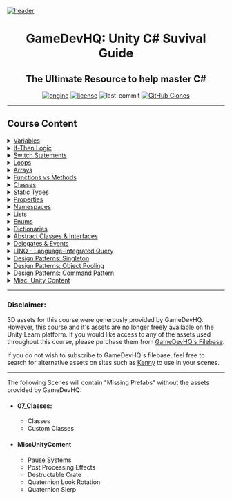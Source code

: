 [![header][header-img]][gdhq]

<div align="center">

# GameDevHQ: Unity C# Suvival Guide
The Ultimate Resource to help master C#
---
[![engine][unity-badge]][unity]
[![license][license-badge]][&copy]
![last-commit][commit-badge]
[![GitHub Clones][clone-badge]][clone]

</div>

---
<!--
Badges & Images
-->
[header-img]:.github/assets/readme-header.jpg
[unity-badge]:https://img.shields.io/badge/UNITY-C%23-yellow?logo=unity&labelColor=black&style=for-the-badge
[license-badge]:https://img.shields.io/github/license/parasiticfrisk/c-sharp-survival-guide?color=informational&style=for-the-badge
[commit-badge]:https://img.shields.io/github/last-commit/parasiticfrisk/c-sharp-survival-guide?style=for-the-badge
[clone-badge]:https://img.shields.io/badge/dynamic/json?color=informational&style=for-the-badge&label=Clone&query=count&url=https://github.com/parasiticfrisk/c-sharp-survival-guide/blob/main/clone.json?raw=True&logo=github

<!--
Quick Links
-->
[gdhq]:https://learn.gamedevhq.com/p/the-unity-c-survival-guide "GameDevHQ: Unity C# Suvival Guide"
[unity]:https://unity3d.com/get-unity/download "Unity Game Engine"
[&copy]:LICENSE "MIT License"
[clone]:.github/workflows/clone-badge.yml "Clone Badge Workflow"

## Course Content

<details>
<summary><a href="Assets/Scripts/01_Variables">Variables</a></summary>

<div align="center">

| Variables                              |
| :------------------------------------- |
| [Variables][v01]                       |
| [Common Data Types][v02]               |
| [Challenge: Master Variables P01][v03] |
| [Challenge: Master Variables P02][v04] |
| [Challenge: Tip Calculator][v05]       |
| [Challenge: Quiz Grade Average][v06]   |

</div>

---
[v01]:Assets/Scripts/01_Variables/Variables.cs
[v02]:Assets/Scripts/01_Variables/CommonDataTypes.cs
[v03]:Assets/Scripts/01_Variables/Challenge01
[v04]:Assets/Scripts/01_Variables/Challenge02
[v05]:Assets/Scripts/01_Variables/Challenge03
[v06]:Assets/Scripts/01_Variables/Challenge04

</details>
<details>
<summary><a href="Assets/Scripts/02_If-Then">If-Then Logic</a></summary>

<div align="center">

| If-Statements                              |
| :----------------------------------------- |
| [If-Statements][i01]                       |
| [Challenge: Master If-Statements P01][i02] |
| [Challenge: Master If-Statements P02][i03] |
| [Challenge: Master If-Statements P03][i04] |
| [Else-If Statements][i05]                  |
| [Challenge: Quiz Grades][i06]              |
| [Challenge: Master If-Statements P04][i07] |
| [Challenge: Speed Program][i08]            |

</div>

---
[i01]:Assets/Scripts/02_If-Then/Player_If.cs
[i02]:Assets/Scripts/02_If-Then/Challenge01
[i03]:Assets/Scripts/02_If-Then/Challenge02
[i04]:Assets/Scripts/02_If-Then/Challenge03
[i05]:Assets/Scripts/02_If-Then/Player_ElseIf.cs
[i06]:Assets/Scripts/02_If-Then/Challenge04
[i07]:Assets/Scripts/02_If-Then/Challenge05
[i08]:Assets/Scripts/02_If-Then/Challenge06

</details>
<details>
<summary><a href="Assets/Scripts/03_Switch">Switch Statements</a></summary>

<div align="center">

| Switch Statements                               |
| :---------------------------------------------- |
| [Switch Statements][sw01]                       |
| [Challenge: Master Switch Statements P01][sw02] |
| [Challenge: Master Switch Statements P02][sw03] |
| [Challenge: Weapon Select Program][sw04]        |

</div>

---
[sw01]:Assets/Scripts/03_Switch/Switch.cs
[sw02]:Assets/Scripts/03_Switch/Challenge01
[sw03]:Assets/Scripts/03_Switch/Challenge02
[sw04]:Assets/Scripts/03_Switch/Challenge03

</details>
<details>
<summary><a href="Assets/Scripts/04_Loops">Loops</a></summary>

<div align="center">

| Loops                                      |
| :----------------------------------------- |
| [For Loops][lp01]                          |
| [For Loops Understanding Continued][lp02]  |
| [Break Out of Loops][lp03]                 |
| [Example: For Loops Presentation][lp04]    |
| [Do While Loop][lp05]                      |
| [While Loop][lp06]                         |
| [Challenge: Ultimate Print Outs][lp07]     |
| [Challenge: How Fast Are You Going?][lp08] |

</div>

---
[lp01]:Assets/Scripts/04_Loops/ForLoops_01.cs
[lp02]:Assets/Scripts/04_Loops/ForLoops_02.cs
[lp03]:Assets/Scripts/04_Loops/LoopBreak.cs
[lp04]:Assets/Scripts/04_Loops/Presentations
[lp05]:Assets/Scripts/04_Loops/DoWhile.cs
[lp06]:Assets/Scripts/04_Loops/WhileLoop.cs
[lp07]:Assets/Scripts/04_Loops/Challenge01
[lp08]:Assets/Scripts/04_Loops/Challenge02

</details>
<details>
<summary><a href="Assets/Scripts/05_Arrays">Arrays</a></summary>

<div align="center">

| Arrays                                         |
| :--------------------------------------------- |
| [Array Syntax][ar01]                           |
| [Access Array Elements][ar02]                  |
| [Challenge: Array Master][ar03]                |
| [Challenge: Randomly Choose On][ar04]          |
| [Print All Elements Using For Loops][ar05]     |
| [Print All Elements Uisng Foreach Loops][ar06] |
| [Presentation: Looping Through Data][ar07]     |
| [Looping Practical Example][ar08]              |
| [Challenge: Convert to For Loop][ar09]         |

</div>

---
[ar01]:Assets/Scripts/05_Arrays/Syntax.cs
[ar02]:Assets/Scripts/05_Arrays/Elements.cs
[ar03]:Assets/Scripts/05_Arrays/Challenge01
[ar04]:Assets/Scripts/05_Arrays/Challenge02
[ar05]:Assets/Scripts/05_Arrays/PrintArray_01.cs
[ar06]:Assets/Scripts/05_Arrays/PrintArray_02.cs
[ar07]:Assets/Scripts/05_Arrays/Presentations
[ar08]:Assets/Scripts/05_Arrays/PracticalExample_01.cs
[ar09]:Assets/Scripts/05_Arrays/PrintArray_02.cs

</details>
<details>
<summary><a href="Assets/Scripts/06_Functions_Methods">Functions vs Methods</a></summary>

<div align="center">

| Functions vs Methods                          |
| :-------------------------------------------- |
| [Method Parameters][fm01]                     |
| [Challenge: Pass the Object with Color][fm02] |
| [Return Type Functions][fm03]                 |
| [Change Positions 4 Ways][fm04]               |
| [Challenge: Are You Alive?][fm05]             |
| [Practial Presentation: Return Array][fm06]   |
| [Challenge: Position Matters][fm07]           |

</div>

---
[fm01]:Assets/Scripts/06_Functions_Methods/Parameters.cs
[fm02]:Assets/Scripts/06_Functions_Methods/Challenge01
[fm03]:Assets/Scripts/06_Functions_Methods/ReturnType.cs
[fm04]:Assets/Scripts/06_Functions_Methods/ChangePosition.cs
[fm05]:Assets/Scripts/06_Functions_Methods/Challenge02
[fm06]:Assets/Scripts/06_Functions_Methods/Presentations
[fm07]:Assets/Scripts/06_Functions_Methods/Challenge03

</details>
<details>
<summary><a href="Assets/Scripts/07_Classes">Classes</a></summary>

<div align="center">

| Classes                                                     |
| :---------------------------------------------------------- |
| [Classes for Behaviors][cl01]                               |
| [Custom Classes][cl02]                                      |
| [Example: Serialized Custom Class RPG Item Database][cl03]  |
| [Challenge: Customer Database][cl04]                        |
| [Presentation: RPG Spell System][cl05]                      |
| [Class Inheritence][cl06]                                   |
| [Example: Bank System Inheritence][cl07]                    |
| [Virtual Methods and Overriding][cl08]                      |
| [Structs, Memory Management, Value & Reference Types][cl09] |

</div>

---
[cl01]:Assets/Scripts/07_Classes "Player & Laser scripts"
[cl02]:Assets/Scripts/07_Classes/CustomClasses
[cl03]:Assets/Scripts/07_Classes/Presentations/RPG_ItemDB
[cl04]:Assets/Scripts/07_Classes/Challenge01
[cl05]:Assets/Scripts/07_Classes/Presentations/RPG_Spells
[cl06]:Assets/Scripts/07_Classes/Inheritence
[cl07]:Assets/Scripts/07_Classes/Presentations/BankSystem
[cl08]:Assets/Scripts/07_Classes/VirtualMethods_Overriding
[cl09]:Assets/Scripts/07_Classes/Structs

</details>
<details>
<summary><a href="Assets/Scripts/08_StaticTypes">Static Types</a></summary>

<div align="center">

| Static Types                                                  |
| :------------------------------------------------------------ |
| [Declaring Static Types][st01]                                |
| [Instance Members vs Static Members][st02]                    |
| [Practical Example: Working with Static Types][st03]          |
| [Utility Helper Classes][st04]                                |
| [Challenge: Random Color Helpers][st05]                       |
| [Initializing Static Members with a Static Constructor][st06] |

</div>

---
[st01]:Assets/Scripts/08_StaticTypes "Test & Score scripts"
[st02]:Assets/Scripts/08_StaticTypes/Instance_Static
[st03]:Assets/Scripts/08_StaticTypes/Presentations
[st04]:Assets/Scripts/08_StaticTypes/UtiltyHelper
[st05]:Assets/Scripts/08_StaticTypes/Challenge01
[st06]:Assets/Scripts/08_StaticTypes/Constructor

</details>
<details>
<summary><a href="Assets/Scripts/09_Properties">Properties</a></summary>

<div align="center">

| Properties                             |
| :------------------------------------- |
| [Properties][p01]                      |
| [Auto Properties][p02]                 |
| [Challenge: Declaring Properties][p03] |

</div>

---
[p01]:Assets/Scripts/09_Properties/GameManager.cs
[p02]:Assets/Scripts/09_Properties/AutoProperties
[p03]:Assets/Scripts/09_Properties/Challenge01

</details>
<details>
<summary><a href="Assets/Scripts/10_Namespaces">Namespaces</a></summary>

<div align="center">

| Namespaces         |
| :----------------- |
| [Namespaces][ns01] |

</div>

---
[ns01]:Assets/Scripts/10_Namespaces/Weapon.cs

</details>
<details>
<summary><a href="Assets/Scripts/11_Lists">Lists</a></summary>

<div align="center">

| Lists                                                              |
| :----------------------------------------------------------------- |
| [Lists][li01]                                                      |
| [Challenge: You Have Been Named][li02]                             |
| [Challenge: Build That Object List][li03]                          |
| [Practical Presentation: Creating Inventory Item DB Systems][li04] |

</div>

---
[li01]:Assets/Scripts/11_Lists/GameManager.cs
[li02]:Assets/Scripts/11_Lists/Challenge01
[li03]:Assets/Scripts/11_Lists/Challenge02
[li04]:Assets/Scripts/11_Lists/Presentations

</details>
<details>
<summary><a href="Assets/Scripts/12_Enums">Enums</a></summary>

<div align="center">

| Enums                           |
| :------------------------------ |
| [Enums][en01]                   |
| [Enum Enemy AI][en02]           |
| [Enums in Custom Classes][en03] |
| [Casting Enums to Ints][en04]   |

</div>

---
[en01]:Assets/Scripts/12_Enums/SelectDifficulty.cs
[en02]:Assets/Scripts/12_Enums/EnemyAI
[en03]:Assets/Scripts/12_Enums/CustomClass
[en04]:Assets/Scripts/12_Enums/CastToInt

</details>
<details>
<summary><a href="Assets/Scripts/13_Dictionaries">Dictionaries</a></summary>

<div align="center">

| Dictionaries                             |
| :--------------------------------------- |
| [Dictionary][d01]                        |
| [Looping Through Dictionary][d02]        |
| [Dictionary for Player Connections][d03] |
| [Dictionary with Primitive Types][d04]   |

</div>

---
[d01]:Assets/Scripts/13_Dictionaries "Item & ItemDB scripts"
[d02]:Assets/Scripts/13_Dictionaries/Looping
[d03]:Assets/Scripts/13_Dictionaries/PlayerConnections
[d04]:Assets/Scripts/13_Dictionaries/PrimitiveTypes

</details>
<details>
<summary><a href="Assets/Scripts/14_AbstractClass_Interface">Abstract Classes & Interfaces</a></summary>

<div align="center">

| Abstract Classes & Interfaces          |
| :------------------------------------- |
| [Abstract Class and Methods][ac01]     |
| [Challenge: Employee Experience][ac02] |
| [Interfaces Made Easy][ac03]           |
| [What is Polymorphism?][ac04]          |
| [Generic Interfaces][ac05]             |

<div>

---
[ac01]:Assets/Scripts/14_AbstractClass_Interface/Enemy.cs
[ac02]:Assets/Scripts/14_AbstractClass_Interface/Challenge01
[ac03]:Assets/Scripts/14_AbstractClass_Interface/Interface
[ac04]:Assets/Scripts/14_AbstractClass_Interface/Polymorphism
[ac05]:Assets/Scripts/14_AbstractClass_Interface/GenericInterfaces

</details>
<details>
<summary><a href="Assets/Scripts/15_Delegates_Events">Delegates & Events</a></summary>

<div align="center">

| Delegates & Events                                    |
| :---------------------------------------------------- |
| [Delegates][de01]                                     |
| [Events][de02]                                        |
| [Example: Working with Delegates and Events][de03]    |
| [Challenge: Teleport Events][de04]                    |
| [Practical Event Driven Programming][de05]            |
| [Actions][de06]                                       |
| [Return Type Delegates and Func][de07]                |
| [Lambda Expressions][de08]                            |
| [Practice: Void Delegates with Parameters][de09]      |
| [Practice: Void Delegates with No Parameters][de10]   |
| [Practice: Return Delegates with No Parameters][de11] |
| [Practice: Return Delegates with Parameters][de12]    |
| [Simple Callback System][de13]                        |

</div>

---
[de01]:Assets/Scripts/15_Delegates_Events/Delegates
[de02]:Assets/Scripts/15_Delegates_Events/Events
[de03]:Assets/Scripts/15_Delegates_Events/Delegates_Events
[de04]:Assets/Scripts/15_Delegates_Events/Challenge01
[de05]:Assets/Scripts/15_Delegates_Events/EventDriven
[de06]:Assets/Scripts/15_Delegates_Events/Actions
[de07]:Assets/Scripts/15_Delegates_Events/Func
[de08]:Assets/Scripts/15_Delegates_Events/Lambda
[de09]:Assets/Scripts/15_Delegates_Events/Excercises/Practice01
[de10]:Assets/Scripts/15_Delegates_Events/Excercises/Practice02
[de11]:Assets/Scripts/15_Delegates_Events/Excercises/Practice03
[de12]:Assets/Scripts/15_Delegates_Events/Excercises/Practice04
[de13]:Assets/Scripts/15_Delegates_Events/CallbackSystem

</details>
<details>
<summary><a href="Assets/Scripts/16_LINQ">LINQ - Language-Integrated Query</a></summary>

<div align="center">

| LINQ — Language-Integrage Query              |
| :------------------------------------------- |
| [LINQ Introduction: Any][ln01]               |
| [LINQ: Contains][ln02]                       |
| [LINQ: Distinct][ln03]                       |
| [LINQ: Where][ln04]                          |
| [Challenge: Hands on with LINQ][ln05]        |
| [LINQ: Order by Decending][ln06]             |
| [Challenge: Filter Items][ln07]              |
| [How to Read and Convert Query Syntax][ln08] |

</div>

---
[ln01]:Assets/Scripts/16_LINQ/LinqExample.cs
[ln02]:Assets/Scripts/16_LINQ/Contains
[ln03]:Assets/Scripts/16_LINQ/Distinct
[ln04]:Assets/Scripts/16_LINQ/Where
[ln05]:Assets/Scripts/16_LINQ/Challenge01
[ln06]:Assets/Scripts/16_LINQ/DecendingOrder
[ln07]:Assets/Scripts/16_LINQ/Challenge02
[ln08]:Assets/Scripts/16_LINQ/Syntax

</details>
<details>
<summary><a href="Assets/Scripts/DesignPatterns/17_Singleton">Design Patterns: Singleton</a></summary>

<div align="center">

| Design Patterns: Singleton                 |
| :----------------------------------------- |
| [Singleton Design Pattern][sn01]           |
| [Singleton UI Manager][sn02]               |
| [Challenge: Singleton Spawn Manager][sn03] |
| [Singleton Lazy Instantiation][sn04]       |
| [Downside of Lazy Instantiation][sn05]     |
| [MonoSingleton][sn06]                      |

</div>

---
[sn01]:Assets/Scripts/DesignPatterns/17_Singleton "Player & GameManager scripts"
[sn02]:Assets/Scripts/DesignPatterns/17_Singleton/UIManager
[sn03]:Assets/Scripts/DesignPatterns/17_Singleton/Challenge01
[sn04]:Assets/Scripts/DesignPatterns/17_Singleton/LazyInstantiation "Player, GameManager, SpawnManager, & UIManager scripts"
[sn05]:Assets/Scripts/DesignPatterns/17_Singleton/LazyInstantiation/Downside
[sn06]:Assets/Scripts/DesignPatterns/17_Singleton/MonoSingleton

</details>
<details>
<summary><a href="Assets/Scripts/DesignPatterns/18_ObjectPooling">Design Patterns: Object Pooling</a></summary>

<div align="center">

| Design Patterns: Object Pooling             |
| :------------------------------------------ |
| [Object Pooling Design Pattern][op01]       |
| [Challenge: Pool Manager][op02]             |
| [Challenge: Request from Pool Manage][op03] |
| [Challenge: Recycle the Pool][op04]         |

</div>

---
[op01]:Assets/Scripts/DesignPatterns/18_ObjectPooling "Player & Bullet script"
[op02]:Assets/Scripts/DesignPatterns/18_ObjectPooling/Challenge%2001
[op03]:Assets/Scripts/DesignPatterns/18_ObjectPooling/Challenge%2002
[op04]:Assets/Scripts/DesignPatterns/18_ObjectPooling/Challenge%2003

</details>
<details>
<summary><a href="Assets/Scripts/DesignPatterns/19_CommandPattern">Design Patterns: Command Pattern</a></summary>

<div align="center">

| Design Patterns: Command Pattern                  |
| :------------------------------------------------ |
| [Command Pattern Implementation][cp01]            |
| [Challenge: The Command Manager][cp02]            |
| [Practical Implementation: Command Pattern][cp03] |

</div>

---
[cp01]:Scripts/DesignPatterns/19_CommandPattern/CommandPattern
[cp02]:Assets/Scripts/DesignPatterns/19_CommandPattern/Challenge01
[cp03]:Assets/Scripts/DesignPatterns/19_CommandPattern/Presentation

</details>
<details>
<summary><a href="Assets/Scripts/MiscUnityContent">Misc. Unity Content</a></summary>

<div align="center">

| Misc. Unity Content                 |
| :---------------------------------- |
| [Change GameObject Position][uc01]  |
| [User Input][uc02]                  |
| [Simple Movement][uc03]             |
| [Collectable GameObjects][uc04]     |
| [Pause Systems][uc05]               |
| [Destructable Crate][uc06]          |
| [Quaternion and Euler Angles][uc07] |
| [Quaternion Look Rotation][uc08]    |
| [Quaternion Slerp][uc09]            |

</div>

[uc01]:Assets/Scripts/MiscUnityContent/ObjectPosition
[uc02]:Assets/Scripts/MiscUnityContent/UserInput
[uc03]:Assets/Scripts/MiscUnityContent/SimpleMovement
[uc04]:Assets/Scripts/MiscUnityContent/Collectable
[uc05]:Assets/Scripts/MiscUnityContent/PauseSystem
[uc06]:Assets/Scripts/MiscUnityContent/DestructableObject
[uc07]:Assets/Scripts/MiscUnityContent/Rotation/SpawnCube.cs
[uc08]:Assets/Scripts/MiscUnityContent/Rotation/Aim.cs
[uc09]:Assets/Scripts/MiscUnityContent/Rotation/SmoothAim.cs

</details>
<hr>

### Disclaimer:

3D assets for this course were generously provided by GameDevHQ. However, this course and it's assets are no longer freely available on the Unity Learn platform. If you would like access to any of the assets used throughout this course, please purchase them from [GameDevHQ's Filebase][filebase].

If you do not wish to subscribe to GameDevHQ's filebase, feel free to search for alternative assets on sites such as [Kenny][kenny] to use in your scenes.

---
The following Scenes will contain "Missing Prefabs" without the assets provided by GameDevHQ:

+ #### 07_Classes:
  - Classes
  - Custom Classes
  
+ #### MiscUnityContent
  - Pause Systems
  - Post Processing Effects
  - Destructable Crate
  - Quaternion Look Rotation
  - Quaternion Slerp

[filebase]:https://filebase.gamedevhq.com/
[kenny]:https://kenney.nl/assets
